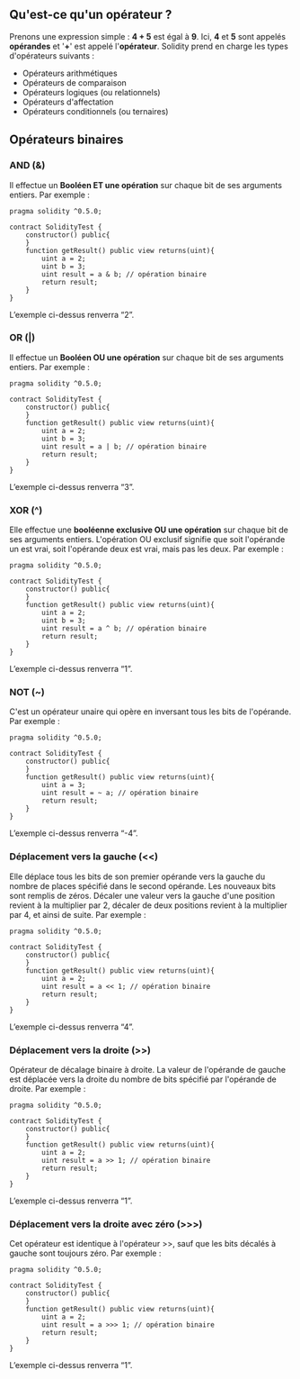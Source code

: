 ## Qu'est-ce qu'un opérateur ?

Prenons une expression simple : **4 + 5** est égal à **9**. Ici, **4** et **5** sont appelés **opérandes** et '**+**' est appelé l'**opérateur**. Solidity prend en charge les types d'opérateurs suivants :

- Opérateurs arithmétiques
- Opérateurs de comparaison
- Opérateurs logiques (ou relationnels)
- Opérateurs d'affectation
- Opérateurs conditionnels (ou ternaires)

## Opérateurs binaires

### AND (&)

Il effectue un **Booléen ET une opération** sur chaque bit de ses arguments entiers. Par exemple :

```solidity
pragma solidity ^0.5.0;

contract SolidityTest {
    constructor() public{
    }
    function getResult() public view returns(uint){
        uint a = 2; 
        uint b = 3;
        uint result = a & b; // opération binaire
        return result;
    }
}
```

L’exemple ci-dessus renverra “2”.

### OR (|)

Il effectue un **Booléen OU une opération** sur chaque bit de ses arguments entiers. Par exemple :

```solidity
pragma solidity ^0.5.0;

contract SolidityTest {
    constructor() public{
    }
    function getResult() public view returns(uint){
        uint a = 2; 
        uint b = 3;
        uint result = a | b; // opération binaire
        return result;
    }
}
```

L’exemple ci-dessus renverra “3”.

### XOR (^)

Elle effectue une **booléenne exclusive OU une opération** sur chaque bit de ses arguments entiers. L'opération OU exclusif signifie que soit l'opérande un est vrai, soit l'opérande deux est vrai, mais pas les deux. Par exemple :

```solidity
pragma solidity ^0.5.0;

contract SolidityTest {
    constructor() public{
    }
    function getResult() public view returns(uint){
        uint a = 2; 
        uint b = 3;
        uint result = a ^ b; // opération binaire
        return result;
    }
}
```

L’exemple ci-dessus renverra “1”.

### NOT (~)

C'est un opérateur unaire qui opère en inversant tous les bits de l'opérande. Par exemple :

```solidity
pragma solidity ^0.5.0;

contract SolidityTest {
    constructor() public{
    }
    function getResult() public view returns(uint){
        uint a = 3;
        uint result = ~ a; // opération binaire
        return result;
    }
}
```

L’exemple ci-dessus renverra “-4”.

### Déplacement vers la gauche (<<)

Elle déplace tous les bits de son premier opérande vers la gauche du nombre de places spécifié dans le second opérande. Les nouveaux bits sont remplis de zéros. Décaler une valeur vers la gauche d'une position revient à la multiplier par 2, décaler de deux positions revient à la multiplier par 4, et ainsi de suite. Par exemple :

```solidity
pragma solidity ^0.5.0;

contract SolidityTest {
    constructor() public{
    }
    function getResult() public view returns(uint){
        uint a = 2;
        uint result = a << 1; // opération binaire
        return result;
    }
}
```

L’exemple ci-dessus renverra “4”.

### Déplacement vers la droite (>>)

Opérateur de décalage binaire à droite. La valeur de l'opérande de gauche est déplacée vers la droite du nombre de bits spécifié par l'opérande de droite. Par exemple :

```solidity
pragma solidity ^0.5.0;

contract SolidityTest {
    constructor() public{
    }
    function getResult() public view returns(uint){
        uint a = 2;
        uint result = a >> 1; // opération binaire
        return result;
    }
}
```

L’exemple ci-dessus renverra “1”.

### Déplacement vers la droite avec zéro (>>>)

Cet opérateur est identique à l'opérateur >>, sauf que les bits décalés à gauche sont toujours zéro. Par exemple :

```solidity
pragma solidity ^0.5.0;

contract SolidityTest {
    constructor() public{
    }
    function getResult() public view returns(uint){
        uint a = 2;
        uint result = a >>> 1; // opération binaire
        return result;
    }
}
```

L’exemple ci-dessus renverra “1”.